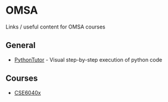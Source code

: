 # OMSA
Links / useful content for OMSA courses

## General

* [PythonTutor](http://pythontutor.com/) - Visual step-by-step execution of python code

## Courses

* [CSE6040x](cse6040x.md) 
